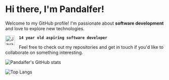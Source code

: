 # Hi there, I'm Pandalfer! 

Welcome to my GitHub profile! I'm passionate about **software development** and love to explore new technologies. 

**`14 year old aspiring software developer`**
<img align="left" alt="JavaScript" width="30px" style="padding-right:10px;" src="https://cdn.jsdelivr.net/gh/devicons/devicon@latest/devicon.min.css">
<i class="devicon-javascript-plain"></i>
                    

Feel free to check out my repositories and get in touch if you'd like to collaborate on something interesting.

![Pandalfer's GitHub stats](https://github-readme-stats.vercel.app/api?username=Pandalfer&show_icons=true&theme=radical)

![Top Langs](https://github-readme-stats.vercel.app/api/top-langs/?username=Pandalfer&layout=compact&theme=radical)

